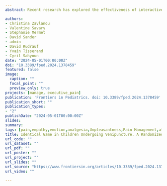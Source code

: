 ```yaml
---
abstract: Recent research has explored the effectiveness of interactive virtual experiences in managing pain and anxiety in children during routine medical procedures, compared to conventional care methods. However, the influence of the specific technology used as an interface, 3-dimensions (D) immersive virtual reality (VR) versus 2D touch screens, during pediatric venipuncture, remains unexamined. This study aimed to determine if immersive VR is more effective than a tablet in reducing pain and anxiety during short procedures. An interactive game was designed by clinicians and psychologists, expert in pain theory, hypnosis, and procedural pain and anxiety relief, and was tailored for both VR and tablet use. Fifty patients were randomly assigned to either the Tablet or VR group. The primary outcome measures were pain and anxiety levels during the procedure. Secondary outcome measures included the need for physical restraint, duration of the procedure, enjoyment levels, and satisfaction ratings from both parents and nurses. Results showed low pain and anxiety levels in both groups. Physical restraint was infrequently used, procedures were brief, and high satisfaction levels were reported by patients, parents, and nurses. The study suggests that the type of technology used as a support for the game has a minimal effect on the child's experience, with both groups reporting low pain and anxiety levels, minimal physical restraint, and high enjoyment. Despite immersive VR's technological advancements, this study underscores the value of traditional tablets with well-designed interactive games in enhancing children’s wellbeing during medical procedures.

authors:
- Christina Zavlanou
- Valentine Savary
- Stephanie Mermet
- David Sander
- admin
- David Rudrauf
- Yvain Tisserand
- Cyril Sahyoun
date: "2024-05-01T00:00:00Z"
doi: "10.3389/fped.2024.1378459"
featured: false
image: 
  caption: ""
  focal_point: ""
  preview_only: true
projects: [manage, executive_pain]
publication: 'Frontiers in Pediatrics. doi: 10.3389/fped.2024.1378459'
publication_short: ""
publication_types:
- "2"
publishDate: "2024-05-01T00:00:00Z"
slides: 
summary:
tags: [pain,empathy,emotion,analgesia,Unpleasantness,Pain Management,attention,cognitive control,Virtual Reality, Tablet, Pediatrics, Venipuncture, Anxiety, distraction, Procedural comfort]
title: Identical Game in Children Undergoing Venipuncture. A Randomized Clinical Trial
url_code: ""
url_dataset: ""
url_pdf: ""
url_poster: ""
url_project: ""
url_slides: ""
url_source: "https://www.frontiersin.org/articles/10.3389/fped.2024.1378459/"
url_video: ""

---
```

